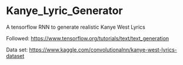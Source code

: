 # Kanye_Lyric_Generator

A tensorflow RNN to generate realistic Kanye West Lyrics

Followed:
https://www.tensorflow.org/tutorials/text/text_generation

Data set:
https://www.kaggle.com/convolutionalnn/kanye-west-lyrics-dataset
